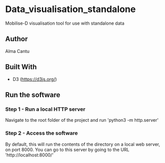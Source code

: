 # Data_visualisation_standalone

Mobilise-D visualisation tool for use with standalone data

## Author

Alma Cantu

## Built With

- D3 (https://d3js.org/)

## Run the software

### Step 1 - Run a local HTTP server

Navigate to the root folder of the project and run
'python3 -m http.server'

### Step 2 - Access the software

By default, this will run the contents of the directory on a local web server, on port 8000. You can go to this server by going to the URL
'http://localhost:8000/'